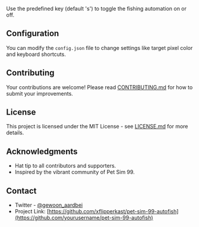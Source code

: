 Use the predefined key (default 's') to toggle the fishing automation on or off.

## Configuration

You can modify the `config.json` file to change settings like target pixel color and keyboard shortcuts.

## Contributing

Your contributions are welcome! Please read [CONTRIBUTING.md](CONTRIBUTING.md) for how to submit your improvements.

## License

This project is licensed under the MIT License - see [LICENSE.md](LICENSE.md) for more details.

## Acknowledgments

- Hat tip to all contributors and supporters.
- Inspired by the vibrant community of Pet Sim 99.

## Contact

- Twitter - [@gewoon_aardbei](https://twitter.com/@gewoon_aardbej)
- Project Link: [https://github.com/xflipperkast/pet-sim-99-autofish](https://github.com/yourusername/pet-sim-99-autofish)
